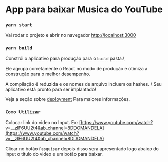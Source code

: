 # App para baixar Musica do YouTube

### `yarn start`

Vai rodar o projeto e abrir no navegador
[http://localhost:3000](http://localhost:3000)

### `yarn build`

Constrói o aplicativo para produção para o `build` pasta.\

Ele agrupa corretamente o React no modo de produção e otimiza a construção para o melhor desempenho.

A compilação é reduzida e os nomes de arquivo incluem os hashes. \ Seu aplicativo está pronto para ser implantado!

Veja a seção sobre [deployment](https://facebook.github.io/create-react-app/docs/deployment) Para maiores informações.

### `Como Utilizar`

Colocar link do video no Input.
Ex: [https://www.youtube.com/watch?v=__zlF6UU2t4&ab_channel=8DDOMANDELA](https://www.youtube.com/watch?v=__zlF6UU2t4&ab_channel=8DDOMANDELA)

Clicar no botão `Pesquisar` depois disso sera apresentado logo abaixo do input o titulo do video e um botão para baixar.
